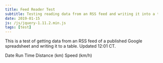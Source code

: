 ```yaml
---
title: Feed Reader Test
subtitle: Testing reading data from an RSS feed and writing it into a table.
date: 2019-01-15
js: /js/jquery-1.11.2.min.js
tags: [test]
---
```


This is a test of getting data from an RSS feed of a published Google spreadsheet and writing it to a table. Updated 12:01 CT.

<div style="width:100%" id="sheet">
  <tr>
    <th>Date</th>
    <th>Run Time</th>
    <th>Distance (km)</th>
    <th>Speed (km/h)</th>
  </tr>
</div>
  
<script>
  function displayContent(json) {
    var string = "<table><tr><th>Date</th><th>Run Time</th><th>Distance (km)</th><th>Speed (km/h)</th></tr>";      
    var len = json.feed.entry.length;
    for (var i=0; i<len; i++) {
      var rundate = json.feed.entry[i].gsx$date.$t;
      var runtime = json.feed.entry[i].gsx$time.$t;
      var rundist = json.feed.entry[i].gsx$distancekm.$t;
      var runspeed = 60*rundist/runtime;
		  string += "<tr><td>" + rundate + "</td><td>" + runtime + "</td><td>" + rundist + "</td><td>" + runspeed + "</td></tr>";
    }
	  string += "</table>";
	  document.getElementById("sheet").innerHTML = string;
  }   
</script>
<script src="https://spreadsheets.google.com/feeds/list/1ja2C-UuzQo4i_OrBZe-91Kifm3zWd9pg16xmLlN0Wgs/od6/public/values?alt=json-in-script&amp;callback=displayContent" type="text/javascript"></script>
